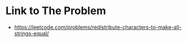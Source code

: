 # Link to The Problem
- https://leetcode.com/problems/redistribute-characters-to-make-all-strings-equal/